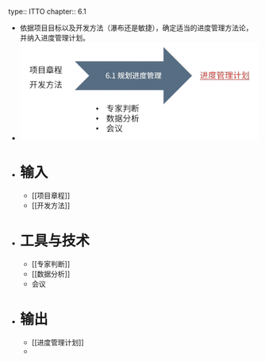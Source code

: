 type:: ITTO
chapter:: 6.1

- 依据项目目标以及开发方法（瀑布还是敏捷），确定适当的进度管理方法论，并纳入进度管理计划。
- ![image.png](../assets/image_1747740474670_0.png)
- # 输入
	- [[项目章程]]
	- [[开发方法]]
- # 工具与技术
	- [[专家判断]]
	- [[数据分析]]
	- 会议
- # 输出
	- [[进度管理计划]]
	-